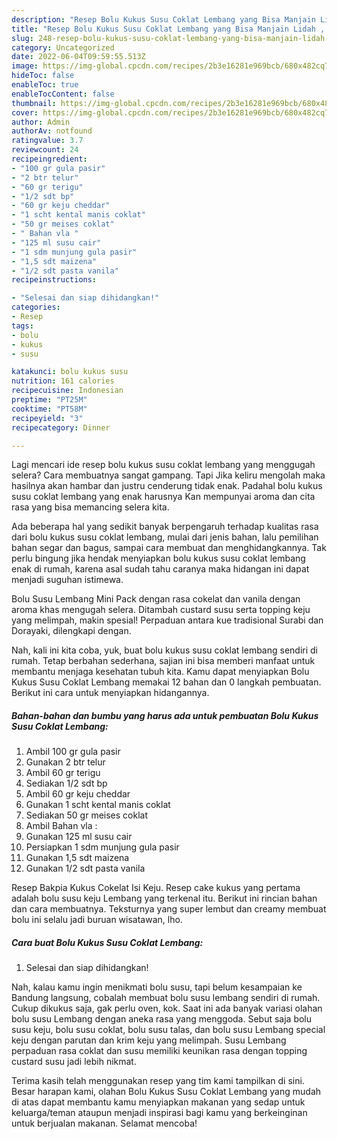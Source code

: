 ```yaml
---
description: "Resep Bolu Kukus Susu Coklat Lembang yang Bisa Manjain Lidah , Lezat"
title: "Resep Bolu Kukus Susu Coklat Lembang yang Bisa Manjain Lidah , Lezat"
slug: 248-resep-bolu-kukus-susu-coklat-lembang-yang-bisa-manjain-lidah-lezat
category: Uncategorized
date: 2022-06-04T09:59:55.513Z
image: https://img-global.cpcdn.com/recipes/2b3e16281e969bcb/680x482cq70/bolu-kukus-susu-coklat-lembang-foto-resep-utama.jpg
hideToc: false
enableToc: true
enableTocContent: false
thumbnail: https://img-global.cpcdn.com/recipes/2b3e16281e969bcb/680x482cq70/bolu-kukus-susu-coklat-lembang-foto-resep-utama.jpg
cover: https://img-global.cpcdn.com/recipes/2b3e16281e969bcb/680x482cq70/bolu-kukus-susu-coklat-lembang-foto-resep-utama.jpg
author: Admin
authorAv: notfound
ratingvalue: 3.7
reviewcount: 24
recipeingredient:
- "100 gr gula pasir"
- "2 btr telur"
- "60 gr terigu"
- "1/2 sdt bp"
- "60 gr keju cheddar"
- "1 scht kental manis coklat"
- "50 gr meises coklat"
- " Bahan vla "
- "125 ml susu cair"
- "1 sdm munjung gula pasir"
- "1,5 sdt maizena"
- "1/2 sdt pasta vanila"
recipeinstructions:

- "Selesai dan siap dihidangkan!"
categories:
- Resep
tags:
- bolu
- kukus
- susu

katakunci: bolu kukus susu 
nutrition: 161 calories
recipecuisine: Indonesian
preptime: "PT25M"
cooktime: "PT58M"
recipeyield: "3"
recipecategory: Dinner

---
```



Lagi mencari ide resep bolu kukus susu coklat lembang yang menggugah selera? Cara membuatnya sangat gampang. Tapi Jika keliru mengolah maka hasilnya akan hambar dan justru cenderung tidak enak. Padahal bolu kukus susu coklat lembang yang enak harusnya Kan mempunyai aroma dan cita rasa yang bisa memancing selera kita.


Ada beberapa hal yang sedikit banyak berpengaruh terhadap kualitas rasa dari bolu kukus susu coklat lembang, mulai dari jenis bahan, lalu pemilihan bahan segar dan bagus, sampai cara membuat dan menghidangkannya. Tak perlu bingung jika hendak menyiapkan bolu kukus susu coklat lembang enak di rumah, karena asal sudah tahu caranya maka hidangan ini dapat menjadi suguhan istimewa.

Bolu Susu Lembang Mini Pack dengan rasa cokelat dan vanila dengan aroma khas mengugah selera. Ditambah custard susu serta topping keju yang melimpah, makin spesial! Perpaduan antara kue tradisional Surabi dan Dorayaki, dilengkapi dengan.


Nah, kali ini kita coba, yuk, buat bolu kukus susu coklat lembang sendiri di rumah. Tetap berbahan sederhana, sajian ini bisa memberi manfaat untuk membantu menjaga kesehatan tubuh kita. Kamu dapat menyiapkan Bolu Kukus Susu Coklat Lembang memakai 12 bahan dan 0 langkah pembuatan. Berikut ini cara untuk menyiapkan hidangannya.

<!--inarticleads1-->

##### Bahan-bahan dan bumbu yang harus ada untuk pembuatan Bolu Kukus Susu Coklat Lembang:

1. Ambil 100 gr gula pasir
1. Gunakan 2 btr telur
1. Ambil 60 gr terigu
1. Sediakan 1/2 sdt bp
1. Ambil 60 gr keju cheddar
1. Gunakan 1 scht kental manis coklat
1. Sediakan 50 gr meises coklat
1. Ambil  Bahan vla :
1. Gunakan 125 ml susu cair
1. Persiapkan 1 sdm munjung gula pasir
1. Gunakan 1,5 sdt maizena
1. Gunakan 1/2 sdt pasta vanila


Resep Bakpia Kukus Cokelat Isi Keju. Resep cake kukus yang pertama adalah bolu susu keju Lembang yang terkenal itu. Berikut ini rincian bahan dan cara membuatnya. Teksturnya yang super lembut dan creamy membuat bolu ini selalu jadi buruan wisatawan, lho. 

<!--inarticleads2-->

##### Cara buat Bolu Kukus Susu Coklat Lembang:


1. Selesai dan siap dihidangkan!

Nah, kalau kamu ingin menikmati bolu susu, tapi belum kesampaian ke Bandung langsung, cobalah membuat bolu susu lembang sendiri di rumah. Cukup dikukus saja, gak perlu oven, kok. Saat ini ada banyak variasi olahan bolu susu Lembang dengan aneka rasa yang menggoda. Sebut saja bolu susu keju, bolu susu coklat, bolu susu talas, dan bolu susu Lembang special keju dengan parutan dan krim keju yang melimpah. Susu Lembang perpaduan rasa coklat dan susu memiliki keunikan rasa dengan topping custard susu jadi lebih nikmat. 

Terima kasih telah menggunakan resep yang tim kami tampilkan di sini. Besar harapan kami, olahan Bolu Kukus Susu Coklat Lembang yang mudah di atas dapat membantu kamu menyiapkan makanan yang sedap untuk keluarga/teman ataupun menjadi inspirasi bagi kamu yang berkeinginan untuk berjualan makanan. Selamat mencoba!
